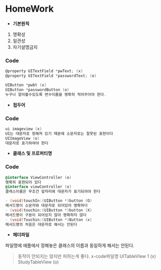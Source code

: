 # HomeWork

- **기본원칙**
1. 명확성
2. 일관성
3. 자기설명금지

### Code
``` objectivec
@property UITextField *pwText; (x)
@property UITextField *passwordText; (o)

UIButton *pwbt (x)
UIButton *passwordButton (o)
누구나 알아볼수있도록 변수이름을 명확히 적어주어야 한다.
```

- **접두어**

### Code
``` objectivec
ui imageview (x)
UI는 대문자로 정해져 있기 때문에 소문자로는 잘못된 표현이다
UIImageView (o)
대문자로 표기하여야 한다
```

- **클래스 및 프로퍼티명**

### Code
``` objectivec
@interface ViewController (o)
명확히 표현되어 있다
@interface viewController (x)
클래스이름은 무조건 앞자리에 대문자가 표기되어야 한다

- (void)touchIn:(UIButton *)button (O)
메서드명이 소문자와 대문자로 되어있어 명확하다
- (void)touchin:(UIButton *)button (X)
메서드명이 구분이 되어있지 않아 명확하지 않다
- (void)Touchin:(UIButton *)Button (x)
메서드명의 처음은 대문자로 해서는 안된다
```

- **헤더파일**

파일명에 애플에서 정해놓은 클래스의 이름과 동일하게 해서는 안된다.
>동작이 안되지는 않지만 피하는게 좋다.
x-code파일명 UITableVIew 1 (x)
                     StudyTableView (o)
